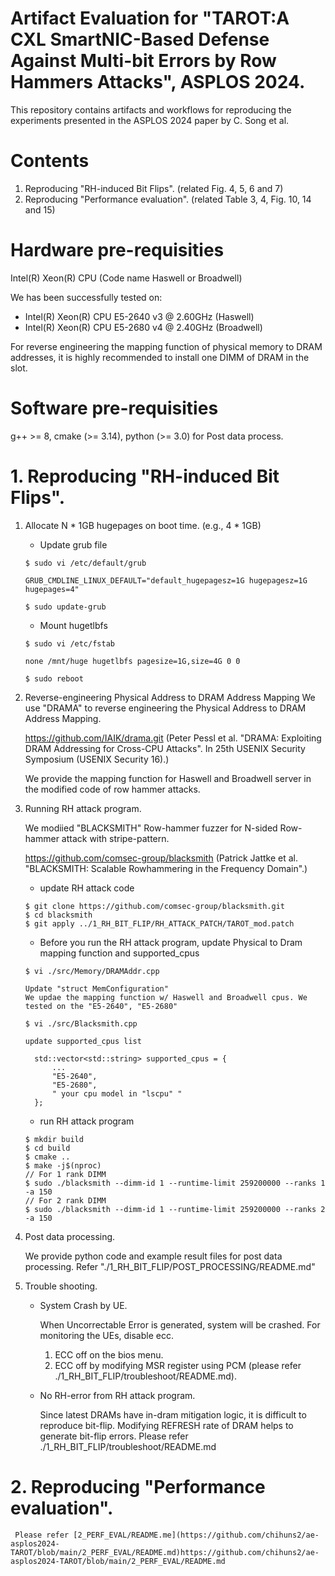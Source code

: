 # Artifact Evaluation for "TAROT:A CXL SmartNIC-Based Defense Against Multi-bit Errors by Row Hammers Attacks", ASPLOS 2024.
This repository contains artifacts and workflows for reproducing the experiments presented in the ASPLOS 2024 paper by C. Song et al.

# Contents
1. Reproducing "RH-induced Bit Flips". (related Fig. 4, 5, 6 and 7)
2. Reproducing "Performance evaluation". (related Table 3, 4, Fig. 10, 14 and 15)

# Hardware pre-requisities
Intel(R) Xeon(R) CPU (Code name Haswell or Broadwell)

We has been successfully tested on:
- Intel(R) Xeon(R) CPU E5-2640 v3 @ 2.60GHz (Haswell)
- Intel(R) Xeon(R) CPU E5-2680 v4 @ 2.40GHz (Broadwell)

For reverse engineering the mapping function of physical memory to DRAM addresses, it is highly recommended to install one DIMM of DRAM in the slot.

# Software pre-requisities

g++ >= 8,  cmake (>= 3.14),
python (>= 3.0) for Post data process.

# 1. Reproducing "RH-induced Bit Flips".

1) Allocate N * 1GB hugepages on boot time. (e.g., 4 * 1GB)

   - Update grub file
   ```  
   $ sudo vi /etc/default/grub
   ```
   
   ```
   GRUB_CMDLINE_LINUX_DEFAULT="default_hugepagesz=1G hugepagesz=1G hugepages=4"
   ```
   
   ```
   $ sudo update-grub
   ```

   - Mount hugetlbfs

   ```  
   $ sudo vi /etc/fstab
   ```
   
   ```
   none /mnt/huge hugetlbfs pagesize=1G,size=4G 0 0
   ```

   ```  
   $ sudo reboot
   ```

2) Reverse-engineering Physical Address to DRAM Address Mapping
   We use "DRAMA" to reverse engineering the Physical Address to DRAM Address Mapping.
   
   https://github.com/IAIK/drama.git
   (Peter Pessl et al. "DRAMA: Exploiting DRAM Addressing for Cross-CPU Attacks". In 25th USENIX Security Symposium (USENIX Security 16).)

   We provide the mapping function for Haswell and Broadwell server in the modified code of row hammer attacks.

3) Running RH attack program.

   We modiied "BLACKSMITH" Row-hammer fuzzer for N-sided Row-hammer attack with stripe-pattern.

   https://github.com/comsec-group/blacksmith
   (Patrick Jattke et al. "BLACKSMITH: Scalable Rowhammering in the Frequency Domain".)

   - update RH attack code
     
   ```  
   $ git clone https://github.com/comsec-group/blacksmith.git
   $ cd blacksmith
   $ git apply ../1_RH_BIT_FLIP/RH_ATTACK_PATCH/TAROT_mod.patch
   ```


   - Before you run the RH attack program, update Physical to Dram mapping function and supported_cpus

   ```  
   $ vi ./src/Memory/DRAMAddr.cpp

   Update "struct MemConfiguration"
   We updae the mapping function w/ Haswell and Broadwell cpus. We tested on the "E5-2640", "E5-2680"
   ```

   ```  
   $ vi ./src/Blacksmith.cpp

   update supported_cpus list

     std::vector<std::string> supported_cpus = {
         ...
         "E5-2640",
         "E5-2680",
         " your cpu model in "lscpu" "
     };
   ```
  
  
   
   - run RH attack program
     
   ```  
   $ mkdir build
   $ cd build
   $ cmake ..
   $ make -j$(nproc)
   // For 1 rank DIMM
   $ sudo ./blacksmith --dimm-id 1 --runtime-limit 259200000 --ranks 1 -a 150
   // For 2 rank DIMM
   $ sudo ./blacksmith --dimm-id 1 --runtime-limit 259200000 --ranks 2 -a 150
   ```

5) Post data processing.

   We provide python code and example result files for post data processing.
   Refer "./1_RH_BIT_FLIP/POST_PROCESSING/README.md"

6) Trouble shooting.

   - System Crash by UE.
    
     When Uncorrectable Error is generated, system will be crashed.
     For monitoring the UEs, disable ecc.
     
     1) ECC off on the bios menu.
     2) ECC off by modifying MSR register using PCM (please refer ./1_RH_BIT_FLIP/troubleshoot/README.md).

   - No RH-error from RH attack program.
    
     Since latest DRAMs have in-dram mitigation logic, it is difficult to reproduce bit-flip.
     Modifying REFRESH rate of DRAM helps to generate bit-flip errors.
     Please refer ./1_RH_BIT_FLIP/troubleshoot/README.md


# 2. Reproducing "Performance evaluation".
   
     Please refer [2_PERF_EVAL/README.me](https://github.com/chihuns2/ae-asplos2024-TAROT/blob/main/2_PERF_EVAL/README.md)https://github.com/chihuns2/ae-asplos2024-TAROT/blob/main/2_PERF_EVAL/README.md


   
   
